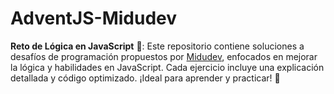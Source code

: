 # AdventJS-Midudev
**Reto de Lógica en JavaScript** 🎯: Este repositorio contiene soluciones a desafíos de programación propuestos por [Midudev](https://adventjs.dev/), enfocados en mejorar la lógica y habilidades en JavaScript. Cada ejercicio incluye una explicación detallada y código optimizado. ¡Ideal para aprender y practicar! 🚀
